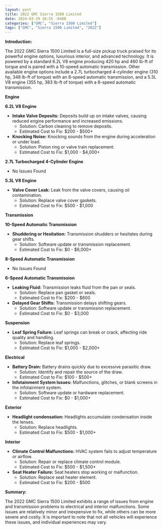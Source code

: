 ```yaml
---
layout: post
title: 2022 GMC Sierra 1500 Limited
date: 2024-03-29 16:55 -0400
categories: ["GMC", "Sierra 1500 Limited"]
tags: ["GMC", "Sierra 1500 Limited", "2022"]
---
```

**Introduction:**

The 2022 GMC Sierra 1500 Limited is a full-size pickup truck praised for its powerful engine options, luxurious interior, and advanced technology. It is powered by a standard 6.2L V8 engine producing 420 hp and 460 lb-ft of torque and is paired with a 10-speed automatic transmission. Other available engine options include a 2.7L turbocharged 4-cylinder engine (310 hp, 348 lb-ft of torque) with an 8-speed automatic transmission, and a 5.3L V8 engine (355 hp, 383 lb-ft of torque) with a 6-speed automatic transmission.

**Engine**

**6.2L V8 Engine**

* **Intake Valve Deposits:** Deposits build up on intake valves, causing reduced engine performance and increased emissions.
    * Solution: Carbon cleaning to remove deposits.
    * Estimated Cost to Fix: $200 - $500+
* **Knocking Noise:** Knocking sounds from the engine during acceleration or under load.
    * Solution: Piston ring or valve train replacement.
    * Estimated Cost to Fix: $1,000 - $4,000+

**2.7L Turbocharged 4-Cylinder Engine**

* No Issues Found

**5.3L V8 Engine**

* **Valve Cover Leak:** Leak from the valve covers, causing oil contamination.
    * Solution: Replace valve cover gaskets.
    * Estimated Cost to Fix: $500 - $1,000

**Transmission**

**10-Speed Automatic Transmission**

* **Shuddering or Hesitation:** Transmission shudders or hesitates during gear shifts.
    * Solution: Software update or transmission replacement.
    * Estimated Cost to Fix: $0 - $6,000+

**8-Speed Automatic Transmission**

* No Issues Found

**6-Speed Automatic Transmission**

* **Leaking Fluid:** Transmission leaks fluid from the pan or seals.
    * Solution: Replace pan gasket or seals.
    * Estimated Cost to Fix: $200 - $600
* **Delayed Gear Shifts:** Transmission delays shifting gears.
    * Solution: Software update or transmission replacement.
    * Estimated Cost to Fix: $0 - $3,000

**Suspension**

* **Leaf Spring Failure:** Leaf springs can break or crack, affecting ride quality and handling.
    * Solution: Replace leaf springs.
    * Estimated Cost to Fix: $1,000 - $2,000+

**Electrical**

* **Battery Drain:** Battery drains quickly due to excessive parasitic draw.
    * Solution: Identify and repair the source of the draw.
    * Estimated Cost to Fix: $100 - $500+
* **Infotainment System Issues:** Malfunctions, glitches, or blank screens in the infotainment system.
    * Solution: Software update or hardware replacement.
    * Estimated Cost to Fix: $0 - $1,000+

**Exterior**

* **Headlight condensation:** Headlights accumulate condensation inside the lenses.
    * Solution: Replace headlights.
    * Estimated Cost to Fix: $500 - $1,000+

**Interior**

* **Climate Control Malfunctions:** HVAC system fails to adjust temperature or airflow.
    * Solution: Repair or replace climate control module.
    * Estimated Cost to Fix: $500 - $1,500+
* **Seat Heater Failure:** Seat heaters stop working or malfunction.
    * Solution: Replace seat heater element.
    * Estimated Cost to Fix: $200 - $500

**Summary:**

The 2022 GMC Sierra 1500 Limited exhibits a range of issues from engine and transmission problems to electrical and interior malfunctions. Some issues are relatively minor and inexpensive to fix, while others can be more severe and costly. It is important to note that not all vehicles will experience these issues, and individual experiences may vary.

